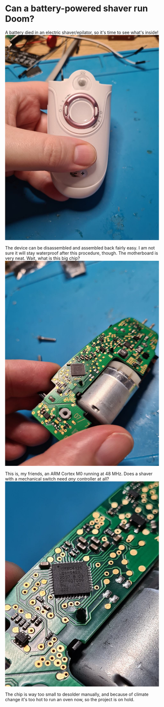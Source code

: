 # Can a battery-powered shaver run Doom?

A battery died in an electric shaver/epilator, so it's time to see what's inside!
![()](01_shaver.jpg)

The device can be disassembled and assembled back fairly easy. I am not sure it will stay waterproof after this procedure, though. The motherboard is very neat. Wait, what is this big chip?
![()](02_mainboard.jpg)

This is, my friends, an ARM Cortex M0 running at 48 MHz. Does a shaver with a mechanical switch need _any_ controller at all?
![()](03_cpu.jpg)

The chip is way too small to desolder manually, and because of climate change it's too hot to run an oven now, so the project is on hold.
